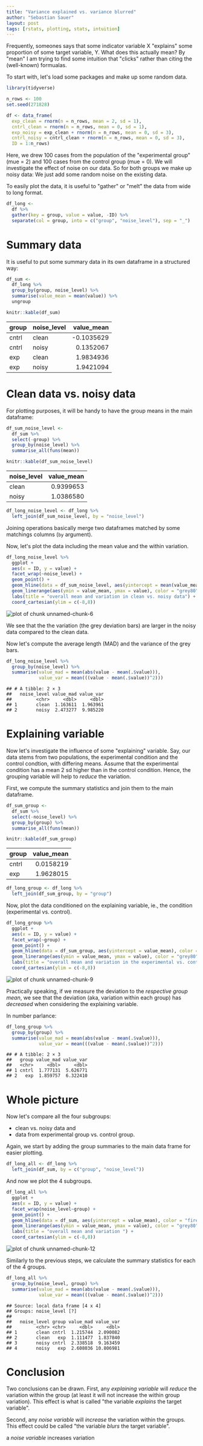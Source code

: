 ```yaml
---
title: "Variance explained vs. variance blurred"
author: "Sebastian Sauer"
layout: post
tags: [rstats, plotting, stats, intuition]
---
```




Frequently, someones says that some indicator variable X "explains" some proportion of some target variable, Y. What does this actually mean? By "mean" I am trying to find some intuition that "clicks" rather than citing the (well-known) formualas.


To start with, let's load some packages and make up some random data.


```r
library(tidyverse)
```




```r
n_rows <- 100
set.seed(271828)

df <- data_frame(
  exp_clean = rnorm(n = n_rows, mean = 2, sd = 1),
  cntrl_clean = rnorm(n = n_rows, mean = 0, sd = 1),
  exp_noisy = exp_clean + rnorm(n = n_rows, mean = 0, sd = 3),
  cntrl_noisy = cntrl_clean + rnorm(n = n_rows, mean = 0, sd = 3),
  ID = 1:n_rows)
```


Here, we drew 100 cases from the population of the "experimental group" (mue = 2) and 100 cases from the control group (mue = 0). We will investigate the effect of noise on our data. So for both groups we make up noisy data: We just add some random noise on the existing data.

To easily plot the data, it is useful to "gather" or "melt" the data from wide to long format.


```r
df_long <-
  df %>%
  gather(key = group, value = value, -ID) %>% 
  separate(col = group, into = c("group", "noise_level"), sep = "_")
```




# Summary data

It is useful to put some summary data in its own dataframe in a structured way:


```r
df_sum <-
  df_long %>%
  group_by(group, noise_level) %>%
  summarise(value_mean = mean(value)) %>% 
  ungroup

knitr::kable(df_sum)
```



|group |noise_level | value_mean|
|:-----|:-----------|----------:|
|cntrl |clean       | -0.1035629|
|cntrl |noisy       |  0.1352067|
|exp   |clean       |  1.9834936|
|exp   |noisy       |  1.9421094|





# Clean data vs. noisy data 



For plotting purposes, it will be handy to have the group means in the main dataframe:


```r
df_sum_noise_level <-
  df_sum %>% 
  select(-group) %>% 
  group_by(noise_level) %>% 
  summarise_all(funs(mean))

knitr::kable(df_sum_noise_level)
```



|noise_level | value_mean|
|:-----------|----------:|
|clean       |  0.9399653|
|noisy       |  1.0386580|

```r
df_long_noise_level <- df_long %>%
  left_join(df_sum_noise_level, by = "noise_level")
```

Joining operations basically merge two dataframes matched by some matchings columns (`by` argument).


Now, let's plot the data including the mean value and the within variation.



```r
df_long_noise_level %>% 
  ggplot +
  aes(x = ID, y = value) +
  facet_wrap(~noise_level) + 
  geom_point() + 
  geom_hline(data = df_sum_noise_level, aes(yintercept = mean(value_mean)), color = "firebrick") +
  geom_linerange(aes(ymin = value_mean, ymax = value), color = "grey80") +
  labs(title = "overall mean and variation in clean vs. noisy data") +
  coord_cartesian(ylim = c(-8,8))
```

![plot of chunk unnamed-chunk-6](https://sebastiansauer.github.io/images/2017-05-05/figure/unnamed-chunk-6-1.png)

We see that the the variation (the grey deviation bars) are larger in the noisy data compared to the clean data.

Now let's compute the average length (MAD) and the variance of the grey bars.


```r
df_long_noise_level %>% 
  group_by(noise_level) %>% 
  summarise(value_mad = mean(abs(value - mean(.$value))),
            value_var = mean(((value - mean(.$value))^2)))
```

```
## # A tibble: 2 × 3
##   noise_level value_mad value_var
##         <chr>     <dbl>     <dbl>
## 1       clean  1.163611  1.963961
## 2       noisy  2.473277  9.985220
```




# Explaining variable

Now let's investigate the influence of some "explaining" variable. Say, our data stems from two populations, the experimental condition and the control condtion, with differing means. Assume that the experimental condition has a mean 2 sd higher than in the control condition. Hence, the grouping variable will help to *reduce* the variation.

First, we compute the summary statistics and join them to the main dataframe.

```r
df_sum_group <-
  df_sum %>% 
  select(-noise_level) %>% 
  group_by(group) %>% 
  summarise_all(funs(mean))

knitr::kable(df_sum_group)
```



|group | value_mean|
|:-----|----------:|
|cntrl |  0.0158219|
|exp   |  1.9628015|

```r
df_long_group <- df_long %>%
  left_join(df_sum_group, by = "group")
```


Now, plot the data conditioned on the explaining variable, ie., the condition (experimental vs. control).



```r
df_long_group %>% 
  ggplot +
  aes(x = ID, y = value) +
  facet_wrap(~group) + 
  geom_point() + 
  geom_hline(data = df_sum_group, aes(yintercept = value_mean), color = "firebrick") +
  geom_linerange(aes(ymin = value_mean, ymax = value), color = "grey80") +
  labs(title = "overall mean and variation in the experimental vs. control group data") +
  coord_cartesian(ylim = c(-8,8))
```

![plot of chunk unnamed-chunk-9](https://sebastiansauer.github.io/images/2017-05-05/figure/unnamed-chunk-9-1.png)


Practically speaking, if we measure the deviation to the *respective group mean*, we see that the deviation (aka, variation within each group) has *decreased* when considering the explaining variable.

In number parlance:


```r
df_long_group %>% 
  group_by(group) %>% 
  summarise(value_mad = mean(abs(value - mean(.$value))),
            value_var = mean(((value - mean(.$value))^2)))
```

```
## # A tibble: 2 × 3
##   group value_mad value_var
##   <chr>     <dbl>     <dbl>
## 1 cntrl  1.777131  5.626771
## 2   exp  1.859757  6.322410
```




# Whole picture

Now let's compare all the four subgroups:

- clean vs. noisy data and
- data from experimental group vs. control group.


Again, we start by adding the group summaries to the main data frame for easier plotting.


```r
df_long_all <- df_long %>%
  left_join(df_sum, by = c("group", "noise_level"))
```


And now we plot the 4 subgroups.


```r
df_long_all %>% 
  ggplot +
  aes(x = ID, y = value) +
  facet_wrap(noise_level~group) + 
  geom_point() + 
  geom_hline(data = df_sum, aes(yintercept = value_mean), color = "firebrick") +
  geom_linerange(aes(ymin = value_mean, ymax = value), color = "grey80") +
  labs(title = "overall mean and variation ") +
  coord_cartesian(ylim = c(-8,8))
```

![plot of chunk unnamed-chunk-12](https://sebastiansauer.github.io/images/2017-05-05/figure/unnamed-chunk-12-1.png)


Similarly to the previous steps, we calculate the summary statistics for each of the 4 groups.



```r
df_long_all %>% 
  group_by(noise_level, group) %>% 
  summarise(value_mad = mean(abs(value - mean(.$value))),
            value_var = mean(((value - mean(.$value))^2)))
```

```
## Source: local data frame [4 x 4]
## Groups: noise_level [?]
## 
##   noise_level group value_mad value_var
##         <chr> <chr>     <dbl>     <dbl>
## 1       clean cntrl  1.215744  2.090082
## 2       clean   exp  1.111477  1.837840
## 3       noisy cntrl  2.338518  9.163459
## 4       noisy   exp  2.608036 10.806981
```


# Conclusion

Two conclusions can be drawn. First, any *explaining variable* will *reduce* the variation within the group (at least it will not increase the within group variation). This effect is what is called "the variable *explains* the target variable".

Second, any *noise variable* will *increase* the variation within the groups. This effect could be called "the variable *blurs* the target variable".

a *noise variable*  increases variation
